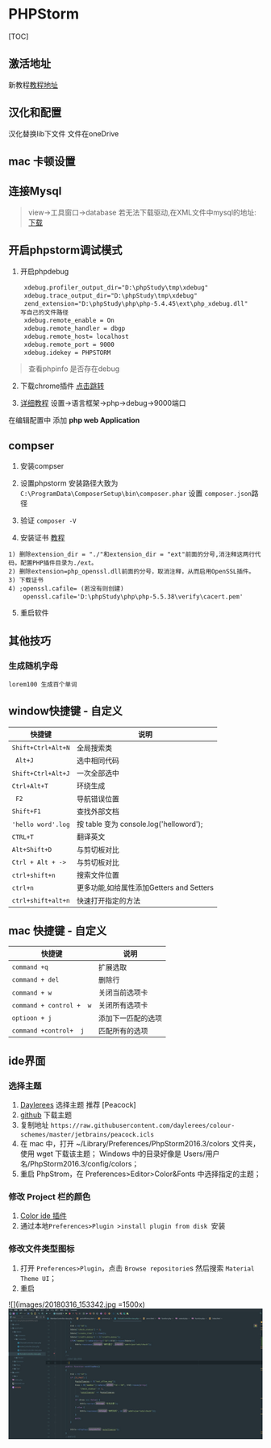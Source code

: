 # PHPStorm
[TOC]

## 激活地址
新教程[教程地址](http://www.imsxm.com/jetbrains-license-server.html)
## 汉化和配置
汉化替换lib下文件
文件在oneDrive
## mac 卡顿设置

## 连接Mysql
>view->工具窗口->database
>若无法下载驱动,在XML文件中mysql的地址:[下载](http://download.jetbrains.com/idea/jdbc-drivers/mysql-connector-java-5.1.35-bin.jar)

## 开启phpstorm调试模式

1. 开启phpdebug

		xdebug.profiler_output_dir="D:\phpStudy\tmp\xdebug"
		xdebug.trace_output_dir="D:\phpStudy\tmp\xdebug"
		zend_extension="D:\phpStudy\php\php-5.4.45\ext\php_xdebug.dll"   写自己的文件路径
		xdebug.remote_enable = On
		xdebug.remote_handler = dbgp
		xdebug.remote_host= localhost
		xdebug.remote_port = 9000
		xdebug.idekey = PHPSTORM
>查看phpinfo  是否存在debug
    
2. 下载chrome插件
		[点击跳转](https://chrome.google.com/webstore/detail/jetbrains-ide-support/hmhgeddbohgjknpmjagkdomcpobmllji)
        
3. [详细教程](https://segmentfault.com/a/1190000004175313)
设置->语言框架->php->debug->9000端口

在编辑配置中  添加 **php web Application**
    
## compser

1. 安装compser
2. 设置phpstorm
安装路径大致为`C:\ProgramData\ComposerSetup\bin\composer.phar`
设置 `composer.json`路径

3. 验证
`composer -V`
4. 安装证书
[教程](http://www.ituring.com.cn/article/261281)
```
1) 删除extension_dir = "./"和extension_dir = "ext"前面的分号,消注释这两行代码，配置PHP插件目录为./ext。
2) 删除extension=php_openssl.dll前面的分号，取消注释，从而启用OpenSSL插件。
3) 下载证书
4) ;openssl.cafile= (若没有则创建) 
    openssl.cafile='D:\phpStudy\php\php-5.5.38\verify\cacert.pem'
```
5. 重启软件

 ## 其他技巧
### 生成随机字母
`lorem100 生成百个单词`



## window快捷键 - 自定义
|快捷键|说明|
| --- | --- |
|   `Shift+Ctrl+Alt+N` |  全局搜索类  |
| ` Alt+J`  |   选中相同代码 |
|  `Shift+Ctrl+Alt+J` |   一次全部选中 |
|  `Ctrl+Alt+T`   |   环绕生成 |
| ` F2`  |   导航错误位置 |
|  `Shift+F1`  |   查找外部文档 |
|  `'hello word'.log`  |  按 table 变为  console.log('helloword'); |
|  `CTRL+T ` |   翻译英文 |
|  `Alt+Shift+D` |   与剪切板对比 |
|  `Ctrl + Alt + ->` |   与剪切板对比 |
|`ctrl+shift+n`| 搜索文件位置|
| `ctrl+n`|    更多功能,如给属性添加Getters and Setters |
|`ctrl+shift+alt+n`| 快速打开指定的方法|

## mac 快捷键 - 自定义
|快捷键|说明|
| --- | --- |
| `command +q`|  扩展选取|
|`command + del`| 删除行|
|`command + w`| 关闭当前选项卡|
|`command + control +  w`| 关闭所有选项卡  |
|`optioon + j`| 添加下一匹配的选项|
|`command +control+  j`| 匹配所有的选项|

## ide界面
### 选择主题

1. [Daylerees](http://daylerees.github.io/) 选择主题 推荐 [Peacock]
2. [github](https://github.com/daylerees/colour-schemes/tree/master/jetbrains)  下载主题
3. 复制地址 `https://raw.githubusercontent.com/daylerees/colour-schemes/master/jetbrains/peacock.icls`
4. 在 mac 中，打开 ~/Library/Preferences/PhpStorm2016.3/colors 文件夹，使用 wget 下载该主题；
  Windows 中的目录好像是 Users/用户名/PhpStorm2016.3/config/colors；
6. 重启 PhpStrom，在 Preferences>Editor>Color&Fonts 中选择指定的主题；

### 修改 Project 栏的颜色

1. [ Color ide 插件](https://plugins.jetbrains.com/plugin/7055-color-ide)
2. 通过本地`Preferences>Plugin >install plugin from disk `安装

### 修改文件类型图标
1. 打开 `Preferences>Plugin`，点击 `Browse repositorie`s 然后搜索 `Material Theme UI`；
2. 重启

![](images/20180316_153342.jpg =1500x)
![](images/20180316_153356.jpg)